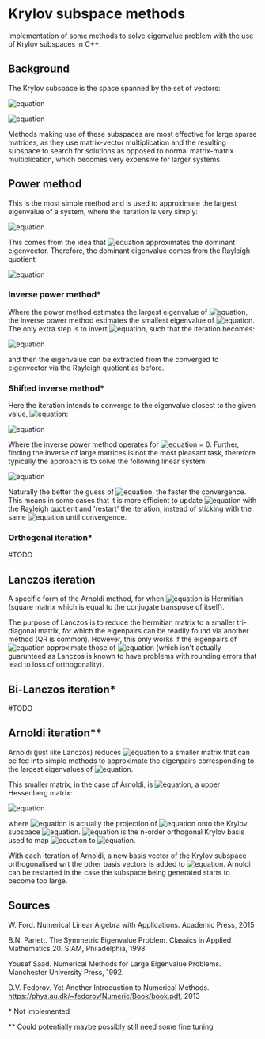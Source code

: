 # Krylov subspace methods
Implementation of some methods to solve eigenvalue problem with the use of Krylov subspaces in C++.

## Background
The Krylov subspace is the space spanned by the set of vectors:

![equation](https://latex.codecogs.com/svg.image?K_n&space;=&space;\{\textbf{b},&space;A\textbf{b},&space;A^2\textbf{b},&space;...,&space;A^{n-1}\textbf{b}\})

![equation](https://latex.codecogs.com/svg.image?n&space;<&space;\mathrm{rank}(A))

Methods making use of these subspaces are most effective for large sparse matrices, as they use matrix-vector multiplication and the resulting subspace to search for solutions as opposed to normal matrix-matrix multiplication, which becomes very expensive for larger systems.

## Power method

This is the most simple method and is used to approximate the largest eigenvalue of a system, where the iteration is very simply:

![equation](https://latex.codecogs.com/svg.image?\textbf{x}_{i&plus;1}&space;=&space;A\textbf{x}_i)

This comes from the idea that ![equation](https://latex.codecogs.com/svg.image?\inline&space;A^{n-1}\textbf{b}) approximates the dominant eigenvector. Therefore, the dominant eigenvalue comes from the Rayleigh quotient:

![equation](https://latex.codecogs.com/svg.image?\inline&space;\lambda[\textbf{x}_i]&space;=&space;\frac{\textbf{x}_i^TA\textbf{x}_i}{\textbf{x}_i^T\textbf{x}_i}&space;=&space;\frac{\textbf{x}_{i&plus;1}^TA\textbf{x}_i}{\textbf{x}_i^T\textbf{x}_i})

### Inverse power method*

Where the power method estimates the largest eigenvalue of ![equation](https://latex.codecogs.com/svg.image?\inline&space;A), the inverse power method estimates the smallest eigenvalue of ![equation](https://latex.codecogs.com/svg.image?\inline&space;A). The only extra step is to invert ![equation](https://latex.codecogs.com/svg.image?\inline&space;A), such that the iteration becomes:

![equation](https://latex.codecogs.com/svg.image?\textbf{x}_{i&plus;1}&space;=&space;A^{-1}\textbf{x}_i)

and then the eigenvalue can be extracted from the converged to eigenvector via the Rayleigh quotient as before.

### Shifted inverse method*

Here the iteration intends to converge to the eigenvalue closest to the given value, ![equation](https://latex.codecogs.com/svg.image?\inline&space;s):

![equation](https://latex.codecogs.com/svg.image?\inline&space;\textbf{x}_{i&plus;1}&space;=&space;(A&space;-&space;sI)^{-1}\textbf{x}_i)

Where the inverse power method operates for ![equation](https://latex.codecogs.com/svg.image?\inline&space;s) = 0. Further, finding the inverse of large matrices is not the most pleasant task, therefore typically the approach is to solve the following linear system.

![equation](https://latex.codecogs.com/svg.image?\inline&space;(A&space;-&space;sI)\textbf{x}_{i&plus;1}&space;=&space;\textbf{x}_i)

Naturally the better the guess of ![equation](https://latex.codecogs.com/svg.image?\inline&space;s), the faster the convergence. This means in some cases that it is more efficient to update ![equation](https://latex.codecogs.com/svg.image?\inline&space;s) with the Rayleigh quotient and 'restart' the iteration, instead of sticking with the same ![equation](https://latex.codecogs.com/svg.image?\inline&space;(A&space;-&space;sI)) until convergence.

### Orthogonal iteration*

#TODO

## Lanczos iteration

A specific form of the Arnoldi method, for when ![equation](https://latex.codecogs.com/svg.image?\inline&space;A) is Hermitian (square matrix which is equal to the conjugate transpose of itself).

The purpose of Lanczos is to reduce the hermitian matrix to a smaller tri-diagonal matrix, for which the eigenpairs can be readily found via another method (QR is common). However, this only works if the eigenpairs of ![equation](https://latex.codecogs.com/svg.image?\inline&space;T_n) approximate those of ![equation](https://latex.codecogs.com/svg.image?\inline&space;A) (which isn't actually guarunteed as Lanczos is known to have problems with rounding errors that lead to loss of orthogonality).

## Bi-Lanczos iteration*

#TODO

## Arnoldi iteration**

Arnoldi (just like Lanczos) reduces ![equation](https://latex.codecogs.com/svg.image?\inline&space;A) to a smaller matrix that can be fed into simple methods to approximate the eigenpairs corresponding to the largest eigenvalues of ![equation](https://latex.codecogs.com/svg.image?\inline&space;A).

This smaller matrix, in the case of Arnoldi, is ![equation](https://latex.codecogs.com/svg.image?\inline&space;H_n), a upper Hessenberg matrix:

![equation](https://latex.codecogs.com/svg.image?\inline&space;H_n&space;=&space;Q_n^{\dagger}AQ_n)

where ![equation](https://latex.codecogs.com/svg.image?\inline&space;H_n) is actually the projection of ![equation](https://latex.codecogs.com/svg.image?\inline&space;A) onto the Krylov subspace ![equation](https://latex.codecogs.com/svg.image?\inline&space;K_n). ![equation](https://latex.codecogs.com/svg.image?\inline&space;Q_n) is the n-order orthogonal Krylov basis used to map ![equation](https://latex.codecogs.com/svg.image?\inline&space;A) to ![equation](https://latex.codecogs.com/svg.image?\inline&space;H_n).

With each iteration of Arnoldi, a new basis vector of the Krylov subspace orthogonalised wrt the other basis vectors is added to ![equation](https://latex.codecogs.com/svg.image?\inline&space;Q_n). Arnoldi can be restarted in the case the subspace being generated starts to become too large.

## Sources

W. Ford. Numerical Linear Algebra with Applications. Academic Press, 2015

B.N. Parlett. The Symmetric Eigenvalue Problem. Classics in Applied Mathematics 20. SIAM, Philadelphia, 1998

Yousef Saad. Numerical Methods for Large Eigenvalue Problems. Manchester University Press, 1992.

D.V. Fedorov. Yet Another Introduction to Numerical Methods. https://phys.au.dk/~fedorov/Numeric/Book/book.pdf, 2013



\* Not implemented

** Could potentially maybe possibly still need some fine tuning
